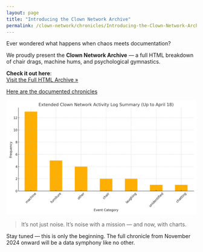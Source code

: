 ```yaml
---
layout: page
title: "Introducing the Clown Network Archive"
permalink: /clown-network/chronicles/Introducing-the-Clown-Network-Archive/
---
```


Ever wondered what happens when chaos meets documentation?

We proudly present the **Clown Network Archive** — a full HTML breakdown of chair drags, machine hums, and psychological gymnastics.

**Check it out here**:  
[Visit the Full HTML Archive »](/clown-network/)<br>

[Here are the documented chronicles](/clown-network/chronicles/)

![Clown Chart Preview](/clown-network/extended_clown_network_activity_summary.png)

> It’s not just noise. It’s noise with a mission — and now, with charts.

Stay tuned — this is only the beginning. The full chronicle from November 2024 onward will be a data symphony like no other.
